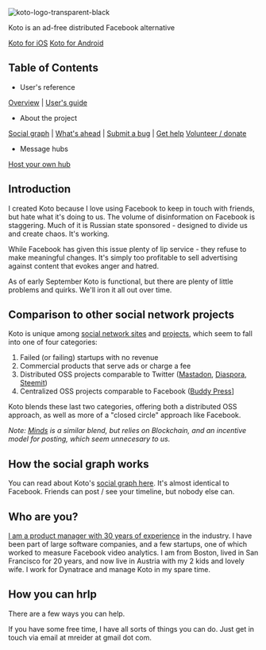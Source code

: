 
![koto-logo-transparent-black](https://user-images.githubusercontent.com/118036/89899037-fa331e00-dbe1-11ea-9e18-5710ee81c79e.png)

Koto is an ad-free distributed Facebook alternative

[Koto for iOS](https://apps.apple.com/us/app/koto-social-network/id1530633715)
[Koto for Android](https://play.google.com/store/apps/details?id=koto.at)

## Table of Contents

- User's reference

[Overview](README.md) | [User's guide](users-guide.md)

- About the project

[Social graph](how-it-works.md) | [What's ahead](roadmap.md) | [Submit a bug](bugs.md) | [Get help](help.md) [Volunteer / donate](helping-out.md)

- Message hubs

[Host your own hub](install-message-hub.md)


## Introduction

I created Koto because I love using Facebook to keep in touch with friends, but hate what it's doing to us. The volume of disinformation on Facebook is staggering. Much of it is Russian state sponsored - designed to divide us and create chaos. It's working.

While Facebook has given this issue plenty of lip service - they refuse to make meaningful changes. It's simply too profitable to sell advertising against content that evokes anger and hatred.

As of early September Koto is functional, but there are plenty of little problems and quirks. We'll iron it all out over time.

## Comparison to other social network projects

Koto is unique among [social network sites](https://en.wikipedia.org/wiki/List_of_social_networking_websites) and [projects](https://en.wikipedia.org/wiki/Comparison_of_social_networking_software), which seem to fall into one of four categories:

1. Failed (or failing) startups with no revenue
2. Commercial products that serve ads or charge a fee
3. Distributed OSS projects comparable to Twitter ([Mastadon](https://joinmastodon.org/), [Diaspora](https://diasporafoundation.org/), [Steemit](https://steemit.com/))
4. Centralized OSS projects comparable to Facebook ([Buddy Press](https://buddypress.org/)]

Koto blends these last two categories, offering both a distributed OSS approach, as well as more of a "closed circle" approach like Facebook.

*Note: [Minds](https://www.minds.com/) is a similar blend, but relies on Blockchain, and an incentive model for posting, which seem unnecesary to us.*

## How the social graph works

You can read about Koto's [social graph here](social-graph.md). It's almost identical to Facebook. Friends can post / see your timeline, but nobody else can.

## Who are you?

[I am a product manager with 30 years of experience](https://www.linkedin.com/in/mreider/) in the industry. I have been part of large software companies, and a few startups, one of which worked to measure Facebook video analytics. I am from Boston, lived in San Francisco for 20 years, and now live in Austria with my 2 kids and lovely wife. I work for Dynatrace and manage Koto in my spare time.

## How you can hrlp

There are a few ways you can help.

If you have some free time, I have all sorts of things you can do. Just get in touch via email at mreider at gmail dot com.

